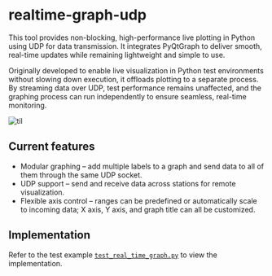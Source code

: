 # realtime-graph-udp
This tool provides non-blocking, high-performance live plotting in Python using UDP for data transmission. It integrates PyQtGraph to deliver smooth, real-time updates while remaining lightweight and simple to use.

Originally developed to enable live visualization in Python test environments without slowing down execution, it offloads plotting to a separate process. By streaming data over UDP, test performance remains unaffected, and the graphing process can run independently to ensure seamless, real-time monitoring.

![til](./doc/plot_demo.gif)

## Current features
- Modular graphing – add multiple labels to a graph and send data to all of them through the same UDP socket. 
- UDP support – send and receive data across stations for remote visualization.
- Flexible axis control – ranges can be predefined or automatically scale to incoming data; X axis, Y axis, and graph title can all be customized.
## Implementation
Refer to the test example [`test_real_time_graph.py`](./realtime_graph_udp/tests/test_real_time_graph.py) to view the implementation.
